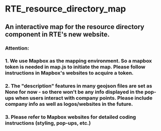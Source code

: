 # RTE_resource_directory_map

## An interactive map for the resource directory component in RTE's new website.

### Attention:

### 1. We use Mapbox as the mapping environment. So a mapbox token is needed in map.js to initiate the map. Please follow instructions in Mapbox's websites to acquire a token.

### 2. The "description" features in many geojson files are set as None for now - so there won't be any info displayed in the pop-ups when users interact with company points. Please include company info as well as logos/websites in the future.

### 3. Please refer to Mapbox websites for detailed coding instructions (styling, pop-ups, etc.)
